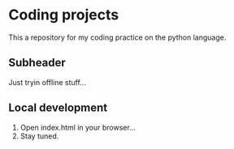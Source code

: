 # Coding projects

This a repository for my coding practice on the python language.

## Subheader

Just tryin offline stuff...

## Local development

1. Open index.html in your browser...
2. Stay tuned.
  
